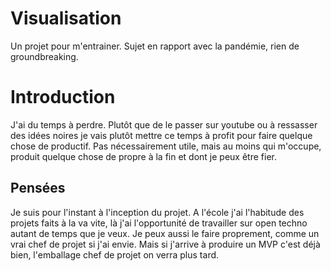 # Visualisation
Un projet pour m'entrainer. Sujet en rapport avec la pandémie, rien de groundbreaking.

# Introduction
J'ai du temps à perdre. Plutôt que de le passer sur youtube ou à ressasser des idées noires je vais plutôt mettre ce temps à profit pour faire quelque chose de productif. Pas nécessairement utile, mais au moins qui m'occupe, produit quelque chose de propre à la fin et dont je peux être fier.

## Pensées
Je suis pour l'instant à l'inception du projet. A l'école j'ai l'habitude des projets faits à la va vite, là j'ai l'opportunité de travailler sur open techno autant de temps que je veux. Je peux aussi le faire proprement, comme un vrai chef de projet si j'ai envie. Mais si j'arrive à produire un MVP c'est déjà bien, l'emballage chef de projet on verra plus tard.

